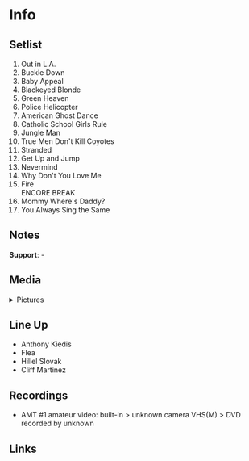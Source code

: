 # Info

## Setlist

1. Out in L.A.
2. Buckle Down
3. Baby Appeal
4. Blackeyed Blonde
5. Green Heaven
6. Police Helicopter
7. American Ghost Dance
8. Catholic School Girls Rule
9. Jungle Man
10. True Men Don't Kill Coyotes
11. Stranded
12. Get Up and Jump
13. Nevermind
14. Why Don't You Love Me
15. Fire
<br> ENCORE BREAK
16. Mommy Where's Daddy?
17. You Always Sing the Same

## Notes

**Support**: -

## Media 

<details>
  <summary>Pictures</summary>
  <!--<img alt="Setlist" title="Setlist" src="_.jpg" height="200" />
  <img alt="Clipping" title="Clipping" src="_.jpg" height="200" />
  <img alt="Ticket" title="Ticket" src="_.jpg" height="200" />  
  <img alt="Flyer" title="Flyer" src="_.jpg" height="200" />  -->
</details>

## Line Up

* Anthony Kiedis
* Flea
* Hillel Slovak
* Cliff Martinez

## Recordings

* AMT #1 amateur video: built-in > unknown camera VHS(M) > DVD recorded by unknown

## Links